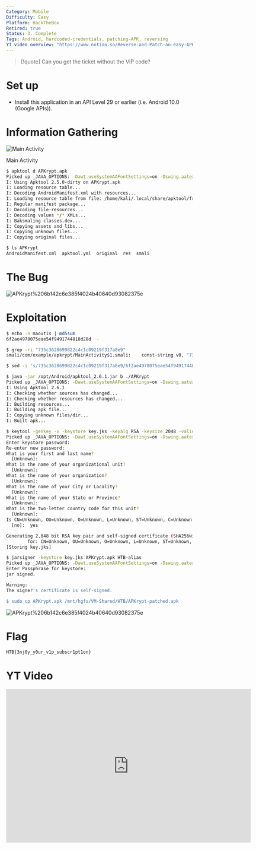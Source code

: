 ```yaml
---
Category: Mobile
Difficulty: Easy
Platform: HackTheBox
Retired: true
Status: 3. Complete
Tags: Android, hardcoded-credentials, patching-APK, reversing
YT video overview: "https://www.notion.so/Reverse-and-Patch-an-easy-APK-HackTheBox-APKrypt-eb6bdbf9d7f14af5ab650e5a2c253ce8"
---
```

>[!quote]
> Can you get the ticket without the VIP code?

# Set up

- Install this application in an API Level 29 or earlier (i.e. Android 10.0 (Google APIs)).

# Information Gathering

![Main Activity](../../zzz_res/attachments/APKrypt%206b142c6e385f4024b40640d93082375e.png)

Main Activity

```bash
$ apktool d APKrypt.apk
Picked up _JAVA_OPTIONS: -Dawt.useSystemAAFontSettings=on -Dswing.aatext=true
I: Using Apktool 2.5.0-dirty on APKrypt.apk
I: Loading resource table...
I: Decoding AndroidManifest.xml with resources...
I: Loading resource table from file: /home/kali/.local/share/apktool/framework/1.apk
I: Regular manifest package...
I: Decoding file-resources...
I: Decoding values */* XMLs...
I: Baksmaling classes.dex...
I: Copying assets and libs...
I: Copying unknown files...
I: Copying original files...

$ ls APKrypt
AndroidManifest.xml  apktool.yml  original  res  smali
```

# The Bug

![APKrypt%206b142c6e385f4024b40640d93082375e](../../zzz_res/attachments/APKrypt%206b142c6e385f4024b40640d93082375e%201.png)

# Exploitation

```bash
$ echo -n maoutis | md5sum
6f2ae4978075eae54f9491744818d28d  -

$ grep -ri "735c3628699822c4c1c09219f317a8e9"
smali/com/example/apkrypt/MainActivity$1.smali:    const-string v0, "735c3628699822c4c1c09219f317a8e9"

$ sed -i 's/735c3628699822c4c1c09219f317a8e9/6f2ae4978075eae54f9491744818d28d/' smali/com/example/apkrypt/MainActivity\$1.smali

$ java -jar /opt/Android/apktool_2.6.1.jar b ./APKrypt
Picked up _JAVA_OPTIONS: -Dawt.useSystemAAFontSettings=on -Dswing.aatext=true
I: Using Apktool 2.6.1
I: Checking whether sources has changed...
I: Checking whether resources has changed...
I: Building resources...
I: Building apk file...
I: Copying unknown files/dir...
I: Built apk...

$ keytool -genkey -v -keystore key.jks -keyalg RSA -keysize 2048 -validity 10000 -alias HTB-alias
Picked up _JAVA_OPTIONS: -Dawt.useSystemAAFontSettings=on -Dswing.aatext=true
Enter keystore password:
Re-enter new password:
What is your first and last name?
  [Unknown]:
What is the name of your organizational unit?
  [Unknown]:
What is the name of your organization?
  [Unknown]:
What is the name of your City or Locality?
  [Unknown]:
What is the name of your State or Province?
  [Unknown]:
What is the two-letter country code for this unit?
  [Unknown]:
Is CN=Unknown, OU=Unknown, O=Unknown, L=Unknown, ST=Unknown, C=Unknown correct?
  [no]:  yes

Generating 2,048 bit RSA key pair and self-signed certificate (SHA256withRSA) with a validity of 10,000 days
        for: CN=Unknown, OU=Unknown, O=Unknown, L=Unknown, ST=Unknown, C=Unknown
[Storing key.jks]

$ jarsigner -keystore key.jks APKrypt.apk HTB-alias
Picked up _JAVA_OPTIONS: -Dawt.useSystemAAFontSettings=on -Dswing.aatext=true
Enter Passphrase for keystore:
jar signed.

Warning:
The signer's certificate is self-signed.

$ sudo cp APKrypt.apk /mnt/hgfs/VM-Shared/HTB/APKrypt-patched.apk
```

![APKrypt%206b142c6e385f4024b40640d93082375e](../../zzz_res/attachments/APKrypt%206b142c6e385f4024b40640d93082375e%202.png)

# Flag

`HTB{3nj0y_y0ur_v1p_subscr1pt1on}`

# YT Video

<iframe width="660" height="415" src="https://www.youtube.com/embed/gPPi3v8iRog" title="YouTube video player" frameborder="0" allow="accelerometer; autoplay; clipboard-write; encrypted-media; gyroscope; picture-in-picture" allowfullscreen></iframe>


